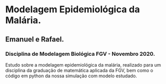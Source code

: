 # Modelagem Epidemiológica da Malária.

## Emanuel e Rafael.

### Disciplina de Modelagem Biológica FGV - Novembro 2020.

Estudo sobre a modelagem epidemiológica da malária, realizado para um disciplina da graduação de matemática aplicada da FGV, bem como o código em python da nossa simulação com modelo estudado.
